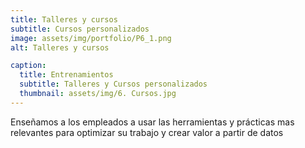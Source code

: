 ```yaml
---
title: Talleres y cursos
subtitle: Cursos personalizados
image: assets/img/portfolio/P6_1.png
alt: Talleres y cursos

caption:
  title: Entrenamientos
  subtitle: Talleres y Cursos personalizados
  thumbnail: assets/img/6. Cursos.jpg
---
```

Enseñamos a los empleados a usar las herramientas y prácticas mas relevantes para optimizar su trabajo y crear valor a partir de datos 
